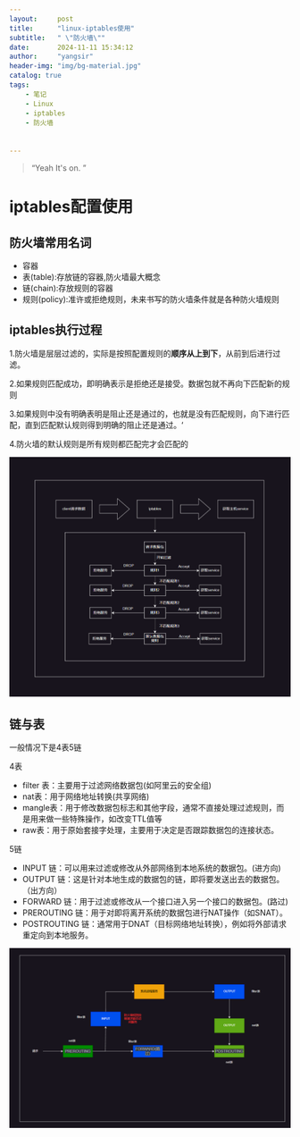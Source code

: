 ```yaml
---
layout:     post
title:      "linux-iptables使用"
subtitle:   " \"防火墙\""
date:       2024-11-11 15:34:12
author:     "yangsir"
header-img: "img/bg-material.jpg"
catalog: true
tags:
    - 笔记
    - Linux
    - iptables
    - 防火墙


---
```


> “Yeah It's on. ”


<p id = "build"></p>

# iptables配置使用



## 防火墙常用名词

- 容器
- 表(table):存放链的容器,防火墙最大概念
- 链(chain):存放规则的容器
- 规则(policy):准许或拒绝规则，未来书写的防火墙条件就是各种防火墙规则

## iptables执行过程

1.防火墙是层层过滤的，实际是按照配置规则的**顺序从上到下**，从前到后进行过滤。

2.如果规则匹配成功，即明确表示是拒绝还是接受。数据包就不再向下匹配新的规则

3.如果规则中没有明确表明是阻止还是通过的，也就是没有匹配规则，向下进行匹配，直到匹配默认规则得到明确的阻止还是通过。‘

4.防火墙的默认规则是所有规则都匹配完才会匹配的

![image-20241111115826682](\img\linux\image-20241111115826682.png)



## 链与表

一般情况下是4表5链

4表

- filter 表：主要用于过滤网络数据包(如阿里云的安全组)
- nat表：用于网络地址转换(共享网络)
- mangle表：用于修改数据包标志和其他字段，通常不直接处理过滤规则，而是用来做一些特殊操作，如改变TTL值等
- raw表：用于原始套接字处理，主要用于决定是否跟踪数据包的连接状态。

5链

- INPUT 链：可以用来过滤或修改从外部网络到本地系统的数据包。(进方向)
- OUTPUT 链：这是针对本地生成的数据包的链，即将要发送出去的数据包。（出方向）
- FORWARD 链：用于过滤或修改从一个接口进入另一个接口的数据包。(路过)
- PREROUTING 链：用于对即将离开系统的数据包进行NAT操作（如SNAT）。
- POSTROUTING 链：通常用于DNAT（目标网络地址转换），例如将外部请求重定向到本地服务。

![image-20241111153138832](\img\linux\image-20241111153138832.png)

